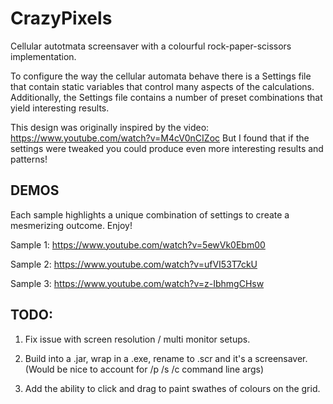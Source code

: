 # CrazyPixels
Cellular autotmata screensaver with a colourful rock-paper-scissors implementation.

To configure the way the cellular automata behave there is a Settings file that contain static variables that control many aspects of the calculations.
Additionally, the Settings file contains a number of preset combinations that yield interesting results.

This design was originally inspired by the video: https://www.youtube.com/watch?v=M4cV0nCIZoc
But I found that if the settings were tweaked you could produce even more interesting results and patterns!

## DEMOS
Each sample highlights a unique combination of settings to create a mesmerizing outcome. Enjoy!

Sample 1: https://www.youtube.com/watch?v=5ewVk0Ebm00

Sample 2: https://www.youtube.com/watch?v=ufVI53T7ckU

Sample 3: https://www.youtube.com/watch?v=z-IbhmgCHsw

## TODO:

1) Fix issue with screen resolution / multi monitor setups.

2) Build into a .jar, wrap in a .exe, rename to .scr and it's a screensaver.
(Would be nice to account for /p /s /c command line args)

3) Add the ability to click and drag to paint swathes of colours on the grid.
